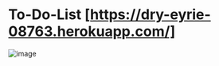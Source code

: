 # To-Do-List [https://dry-eyrie-08763.herokuapp.com/]

![image](https://user-images.githubusercontent.com/53001641/163601776-90de6612-f7b1-4531-901a-79eb0e98cfda.png)
